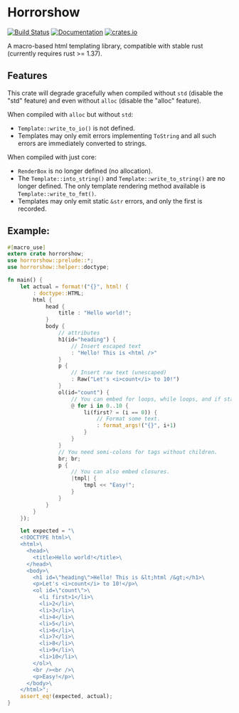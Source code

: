 # Horrorshow

[![Build Status](https://travis-ci.org/Stebalien/horrorshow-rs.svg?branch=master)](https://travis-ci.org/Stebalien/horrorshow-rs)
[![Documentation](https://docs.rs/mio/badge.svg)](https://docs.rs/horrorshow/)
[![crates.io](https://img.shields.io/crates/v/horrorshow.svg)](https://crates.io/crates/horrorshow)

A macro-based html templating library, compatible with stable rust (currently requires rust >= 1.37).

## Features

This crate will degrade gracefully when compiled without `std` (disable the "std"
feature) and even without `alloc` (disable the "alloc" feature).

When compiled with `alloc` but without `std`:

* `Template::write_to_io()` is not defined.
* Templates may only emit errors implementing `ToString` and all such errors are
  immediately converted to strings.

When compiled with just core:

* `RenderBox` is no longer defined (no allocation).
* The `Template::into_string()` and `Template::write_to_string()` are no longer
  defined. The only template rendering method available is
  `Template::write_to_fmt()`.
* Templates may only emit static `&str` errors, and only the first is recorded.

## Example:

```rust
#[macro_use]
extern crate horrorshow;
use horrorshow::prelude::*;
use horrorshow::helper::doctype;

fn main() {
    let actual = format!("{}", html! {
        : doctype::HTML;
        html {
            head {
                title : "Hello world!";
            }
            body {
                // attributes
                h1(id="heading") {
                    // Insert escaped text
                    : "Hello! This is <html />"
                }
                p {
                    // Insert raw text (unescaped)
                    : Raw("Let's <i>count</i> to 10!")
                }
                ol(id="count") {
                    // You can embed for loops, while loops, and if statements.
                    @ for i in 0..10 {
                        li(first? = (i == 0)) {
                            // Format some text.
                            : format_args!("{}", i+1)
                        }
                    }
                }
                // You need semi-colons for tags without children.
                br; br;
                p {
                    // You can also embed closures.
                    |tmpl| {
                        tmpl << "Easy!";
                    }
                }
            }
        }
    });

    let expected = "\
    <!DOCTYPE html>\
    <html>\
      <head>\
        <title>Hello world!</title>\
      </head>\
      <body>\
        <h1 id=\"heading\">Hello! This is &lt;html /&gt;</h1>\
        <p>Let's <i>count</i> to 10!</p>\
        <ol id=\"count\">\
          <li first>1</li>\
          <li>2</li>\
          <li>3</li>\
          <li>4</li>\
          <li>5</li>\
          <li>6</li>\
          <li>7</li>\
          <li>8</li>\
          <li>9</li>\
          <li>10</li>\
        </ol>\
        <br /><br />\
        <p>Easy!</p>\
      </body>\
    </html>";
    assert_eq!(expected, actual);
}
```
